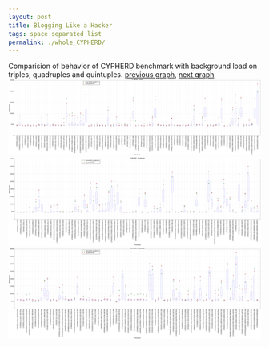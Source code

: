 ```yaml
---
layout: post
title: Blogging Like a Hacker
tags: space separated list
permalink: ./whole_CYPHERD/
---
```


Comparision of behavior of CYPHERD benchmark with background load on triples, quadruples and quintuples.
[previous graph](./whole_A/), [next graph](./whole_EGG/)
<img src="./images/triple/CYPHERD_box.png" alt="graph figure"><img src="./images/quadruple/CYPHERD_box.png" alt="graph figure"><img src="./images/quintuple/CYPHERD_box.png" alt="graph figure">